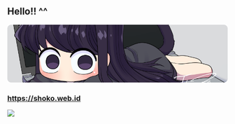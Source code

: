 ## Hello!! ^^

![komi](https://raw.githubusercontent.com/ryhazh/ryhazh/refs/heads/main/komii.png)

### https://shoko.web.id

![](http://github-profile-summary-cards.vercel.app/api/cards/profile-details?username=ryhazh&theme=github_dark)



